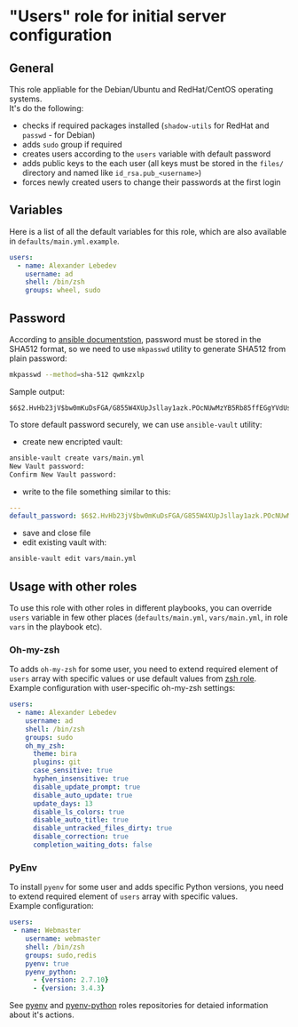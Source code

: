 # "Users" role for initial server configuration  
  
## General
This role appliable for the Debian/Ubuntu and RedHat/CentOS operating systems.  
It's do the following:  
* checks if required packages installed (```shadow-utils``` for RedHat and ```passwd``` - for Debian)  
* adds ```sudo``` group if required  
* creates users according to the ```users``` variable with default password  
* adds public keys to the each user (all keys must be stored in the ```files/``` directory and named like ```id_rsa.pub_<username>```)  
* forces newly created users to change their passwords at the first login  
  
## Variables  
Here is a list of all the default variables for this role, which are also available in ```defaults/main.yml.example```.  
```yml
users:
  - name: Alexander Lebedev
    username: ad
    shell: /bin/zsh
    groups: wheel, sudo
```  
  
## Password  
According to [ansible documentstion](http://docs.ansible.com/ansible/faq.html#how-do-i-generate-crypted-passwords-for-the-user-module), 
password must be stored in the SHA512 format, so we need to use ```mkpasswd``` utility to generate SHA512 from plain password:  
```bash
mkpasswd --method=sha-512 qwmkzxlp
```  
Sample output:   
```
$6$2.HvHb23jV$bw0mKuDsFGA/G855W4XUpJsllay1azk.POcNUwMzYB5Rb85ffEGgYVdUsTDB9RSLUz7jFCXexYsbeAPXXcbQc0
```
To store default password securely, we can use ```ansible-vault``` utility:  
* create new encripted vault:  

```bash
ansible-vault create vars/main.yml
New Vault password:
Confirm New Vault password:
```  
* write to the file something similar to this:  

```yml
---  
default_password: $6$2.HvHb23jV$bw0mKuDsFGA/G855W4XUpJsllay1azk.POcNUwMzYB5Rb85ffEGgYVdUsTDB9RSLUz7jFCXexYsbeAPXXcbQc0
```  

* save and close file  
* edit existing vault with:  

```bash
ansible-vault edit vars/main.yml
```  

## Usage with other roles  
To use this role with other roles in different playbooks, you can override ```users``` variable 
in few other places (```defaults/main.yml```, ```vars/main.yml```, in role ```vars``` in the playbook etc).  

### Oh-my-zsh
To adds ```oh-my-zsh``` for some user, you need to extend required element of ```users``` array with specific values or use default values from [zsh role](https://git.itgene.ru/ansible/zsh).  
Example configuration with user-specific oh-my-zsh settings:  
```yml
users:
  - name: Alexander Lebedev
    username: ad
    shell: /bin/zsh
    groups: sudo
    oh_my_zsh:
      theme: bira
      plugins: git
      case_sensitive: true
      hyphen_insensitive: true
      disable_update_prompt: true
      disable_auto_update: true
      update_days: 13
      disable_ls_colors: true
      disable_auto_title: true
      disable_untracked_files_dirty: true
      disable_correction: true
      completion_waiting_dots: false
```  

### PyEnv  
To install ```pyenv``` for some user and adds specific Python versions, you need to extend required element of ```users``` array with specific values.  
Example configuration:  
```yml 
users:
 - name: Webmaster
    username: webmaster
    shell: /bin/zsh
    groups: sudo,redis
    pyenv: true
    pyenv_python:
      - {version: 2.7.10}
      - {version: 3.4.3}
```  
See [pyenv]() and [pyenv-python]() roles repositories for detaied information about it's actions.  